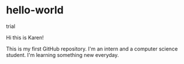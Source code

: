 # hello-world
trial

Hi this is Karen! 

This is my first GitHub repository. I'm an intern and a computer science student. I'm learning something new everyday. 
